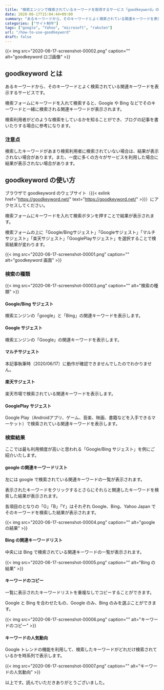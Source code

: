```yaml
---
title: "検索エンジンで検索されているキーワードを取得するサービス「goodkeyword」の使い方"
date: 2020-06-17T15:04:44+09:00
summary: "あるキーワードから、そのキーワードとよく検索されている関連キーワードを表示するサービス「goodkeyword」をご紹介いたします。"
categories: ["サイト制作"]
tags: ["google", "Yahoo", "microsoft", "rakuten"]
url: "/how-to-use-goodkeyword"
draft: false
---
```


{{< img src="2020-06-17-screenshot-00002.png" caption="" alt="goodkeyword ロゴ画像" >}}

## goodkeyword とは

あるキーワードから、そのキーワードとよく検索されている関連キーワードを表示するサービスです。

検索フォームにキーワードを入れて検索すると、Google や Bing などでそのキーワードと一緒に検索される関連キーワードが表示されます。

検索利用者がどのような検索をしているかを知ることができ、ブログの記事を書いたりする場合に参考になります。

### 注意点

検索したキーワードがあまり検索利用者に検索されていない場合は、結果が表示されない場合があります。また、一度に多くの方々がサービスを利用した場合に結果が表示されない場合があります。

## goodkeyword の使い方

ブラウザで goodkeyword のウェブサイト（{{< exlink href="https://goodkeyword.net/" text="https://goodkeyword.net/" >}}）にアクセスしてください。

検索フォームにキーワードを入れて検索ボタンを押すことで結果が表示されます。

検索フォームの上に「Google/Bingサジェスト」「Googleサジェスト」「マルチサジェスト」「楽天サジェスト」「GooglePlayサジェスト」を選択することで検索結果が変わります。

{{< img src="2020-06-17-screenshot-00001.png" caption="" alt="goodkeyword 画面" >}}

### 検索の種類

{{< img src="2020-06-17-screenshot-00003.png" caption="" alt="検索の種類" >}}

#### Google/Bing サジェスト

検索エンジンの「google」と「Bing」の関連キーワードを表示します。

#### Google サジェスト

検索エンジンの「Google」の関連キーワードを表示します。

#### マルチサジェスト

本記事執筆時（2020/06/17）に動作が確認できませんでしたのでわかりません。

#### 楽天サジェスト

楽天市場で検索されている関連キーワードを表示します。

#### GooglePlay サジェスト

Google Play（Androidアプリ、ゲーム、音楽、映画、書籍などを入手できるマーケット）で検索されている関連キーワードを表示します。

### 検索結果

ここでは最も利用頻度が高いと思われる「Google/Bing サジェスト」を例にご紹介いたします。

#### google の関連キーワードリスト

左には google で検索されている関連キーワードの一覧が表示されます。

表示されたキーワードをクリックするとさらにそれらと関連したキーワードを検索した結果が表示されます。

各項目のとなりの「G」「B」「Y」はそれぞれ Google、Bing、Yahoo Japan でそのキーワードを検索した結果が表示されます。

{{< img src="2020-06-17-screenshot-00004.png" caption="" alt="google の結果" >}}

#### Bing の関連キーワードリスト

中央には Bing で検索されている関連キーワードの一覧が表示されます。

{{< img src="2020-06-17-screenshot-00005.png" caption="" alt="Bing の結果" >}}

#### キーワードのコピー

一覧に表示されたキーワードリストを重複なしでコピーすることができます。

Google と Bing を合わせたもの、Google のみ、Bing のみを選ぶことができます。

{{< img src="2020-06-17-screenshot-00006.png" caption="" alt="キーワードのコピー" >}}

#### キーワードの人気動向

Google トレンドの機能を利用して、検索したキーワードがどれだけ検索されているかを時系列で表示します。

{{< img src="2020-06-17-screenshot-00007.png" caption="" alt="キーワードの人気動向" >}}

以上です。読んでいただきありがとうございました。
